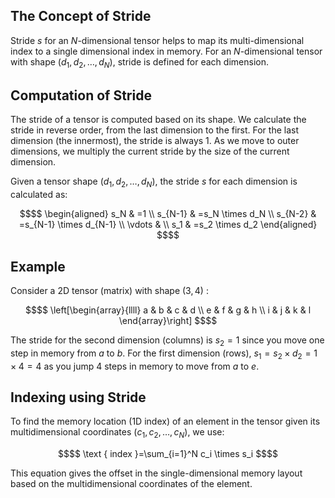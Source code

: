 ## The Concept of Stride
Stride $s$ for an $N$-dimensional tensor helps to map its multi-dimensional index to a single dimensional index in memory. For an $N$-dimensional tensor with shape $\left(d_1, d_2, \ldots, d_N\right)$, stride is defined for each dimension.

## Computation of Stride
The stride of a tensor is computed based on its shape. We calculate the stride in reverse order, from the last dimension to the first. For the last dimension (the innermost), the stride is always 1. As we move to outer dimensions, we multiply the current stride by the size of the current dimension.

Given a tensor shape $\left(d_1, d_2, \ldots, d_N\right)$, the stride $s$ for each dimension is calculated as:
```math
$$
\begin{aligned}
s_N & =1 \\
s_{N-1} & =s_N \times d_N \\
s_{N-2} & =s_{N-1} \times d_{N-1} \\
\vdots & \\
s_1 & =s_2 \times d_2
\end{aligned}
$$
```

## Example
Consider a 2D tensor (matrix) with shape $(3,4)$ :
```math
$$
\left[\begin{array}{llll}
a & b & c & d \\
e & f & g & h \\
i & j & k & l
\end{array}\right]
$$
```
The stride for the second dimension (columns) is $s_2=1$ since you move one step in memory from $a$ to $b$. For the first dimension (rows), $s_1=s_2 \times d_2=1 \times 4=4$ as you jump 4 steps in memory to move from $a$ to $e$.

## Indexing using Stride
To find the memory location (1D index) of an element in the tensor given its multidimensional coordinates $\left(c_1, c_2, \ldots, c_N\right)$, we use:
```math
$$
\text { index }=\sum_{i=1}^N c_i \times s_i
$$
```
This equation gives the offset in the single-dimensional memory layout based on the multidimensional coordinates of the element.
